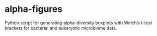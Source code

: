 # alpha-figures
Python script for generating alpha-diversity boxplots with Welch’s t-test brackets for bacterial and eukaryotic microbiome data.
